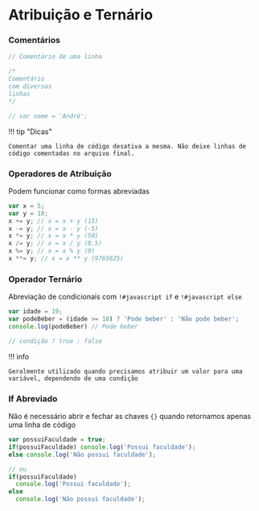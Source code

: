 # Atribuição e Ternário

### Comentários

```js
// Comentário de uma linha

/*
Comentário
com diversas
linhas
*/

// var nome = 'André';
```
!!! tip "Dicas"

    Comentar uma linha de código desativa a mesma. Não deixe linhas de código comentadas no arquivo final.

### Operadores de Atribuição

Podem funcionar como formas abreviadas

```js
var x = 5;
var y = 10;
x += y; // x = x + y (15)
x -= y; // x = x - y (-5)
x *= y; // x = x * y (50)
x /= y; // x = x / y (0.5)
x %= y; // x = x % y (0)
x **= y; // x = x ** y (9765625)
```

### Operador Ternário

Abreviação de condicionais com `!#javascript if` e `!#javascript else`

```js
var idade = 19;
var podeBeber = (idade >= 18) ? 'Pode beber' : 'Não pode beber';
console.log(podeBeber) // Pode beber

// condição ? true : false
```
!!! info

    Geralmente utilizado quando precisamos atribuir um valor para uma variável, dependendo de uma condição

### If Abreviado

Não é necessário abrir e fechar as chaves `{}` quando retornamos apenas uma linha de código

```js
var possuiFaculdade = true;
if(possuiFaculdade) console.log('Possui faculdade');
else console.log('Não possui faculdade');

// ou
if(possuiFaculdade)
  console.log('Possui faculdade');
else
  console.log('Não possui faculdade');
```





